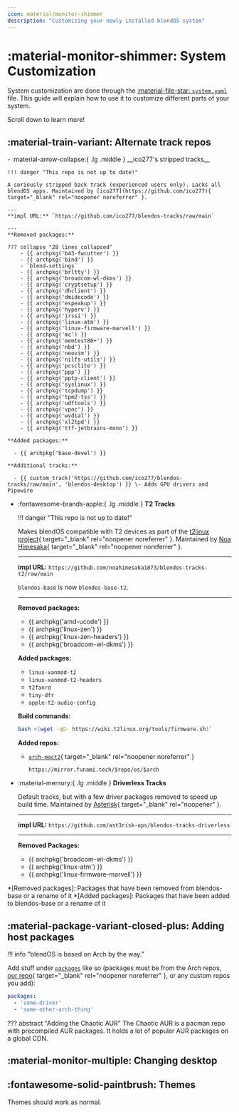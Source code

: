 ```yaml
---
icon: material/monitor-shimmer
description: "Customizing your newly installed blendOS system"
---
```


# :material-monitor-shimmer: System Customization

System customization are done through the [:material-file-star: `system.yaml`](../../reference/configs/system.md) file. This guide will explain how to use it to customize different parts of your system.

Scroll down to learn more!

## :material-train-variant: Alternate track repos

<div class="grid cards" markdown>
-   :material-arrow-collapse:{ .lg .middle } __ico277's stripped tracks__
    
    !!! danger "This repo is not up to date!"

    A seriously stripped back track (experienced users only). Lacks all blendOS apps. Maintained by [ico277](https://github.com/ico277){ target="_blank" rel="noopener noreferrer" }.

    ---
    **impl URL:** `https://github.com/ico277/blendos-tracks/raw/main`

    ---
    **Removed packages:**
        
    ??? collapse "28 lines collapsed"
        - {{ archpkg('b43-fwcutter') }}
        - {{ archpkg('bind') }}
        - `blend-settings`
        - {{ archpkg('brltty') }}
        - {{ archpkg('broadcom-wl-dkms') }}
        - {{ archpkg('cryptsetup') }}
        - {{ archpkg('dhclient') }}
        - {{ archpkg('dmidecode') }}
        - {{ archpkg('espeakup') }}
        - {{ archpkg('hyperv') }}
        - {{ archpkg('irssi') }}
        - {{ archpkg('linux-atm') }}
        - {{ archpkg('linux-firmware-marvell') }}
        - {{ archpkg('mc') }}
        - {{ archpkg('memtest86+') }}
        - {{ archpkg('nbd') }}
        - {{ archpkg('neovim') }}
        - {{ archpkg('nilfs-utils') }}
        - {{ archpkg('pcsclite') }}
        - {{ archpkg('ppp') }}
        - {{ archpkg('pptp-client') }}
        - {{ archpkg('syslinux') }}
        - {{ archpkg('tcpdump') }}
        - {{ archpkg('tpm2-tss') }}
        - {{ archpkg('udftools') }}
        - {{ archpkg('vpnc') }}
        - {{ archpkg('wvdial') }}
        - {{ archpkg('xl2tpd') }}
        - {{ archpkg('ttf-jetbrains-mono') }}
    
    **Added packages:**
      
      - {{ archpkg('base-devel') }}

    **Additional tracks:**

      - {{ custom_track('https://github.com/ico277/blendos-tracks/raw/main', 'blendos-desktop') }} \- Adds GPU drivers and Pipewire

-   :fontawesome-brands-apple:{ .lg .middle } __T2 Tracks__
    
    !!! danger "This repo is not up to date!"
    
    Makes blendOS compatible with T2 devices as part of the [t2linux project](https://t2linux.org){ target="_blank" rel="noopener noreferrer" }. Maintained by [Noa Himesaka](https://noa.codes){ target="_blank" rel="noopener noreferrer" }.
    
    ---
    **impl URL:** `https://github.com/noahimesaka1873/blendos-tracks-t2/raw/main`

    `blendos-base` is now `blendos-base-t2`.

    ---

    **Removed packages:**
      
      - {{ archpkg('amd-ucode') }}
      - {{ archpkg('linux-zen') }}
      - {{ archpkg('linux-zen-headers') }}
      - {{ archpkg('broadcom-wl-dkms') }}
    
    **Added packages:**

      - `linux-xanmod-t2`
      - `linux-xanmod-t2-headers`
      - `t2fanrd`
      - `tiny-dfr`
      - `apple-t2-audio-config`
    
    **Build commands:**

    ```bash
    bash <(wget -qO- https://wiki.t2linux.org/tools/firmware.sh)`
    ```

    **Added repos:**

      - [`arch-mact2`](https://mirror.funami.tech/arch-mact2/os/x86_64/){ target="_blank" rel="noopener noreferrer" }
        ```
        https://mirror.funami.tech/$repo/os/$arch
        ```

-   :material-memory:{ .lg .middle } __Driverless Tracks__
    
    Default tracks, but with a few driver packages removed to speed up build time. Maintained by [Asterisk](https://asterisk.lol){ target="_blank" rel="noopener" }.
  
    ---
    **impl URL:** `https://github.com/ast3risk-ops/blendos-tracks-driverless`

    ---

    **Removed Packages:**

    - {{ archpkg('broadcom-wl-dkms') }}
    - {{ archpkg('linux-atm') }}
    - {{ archpkg('linux-firmware-marvell') }}
</div>

*[Removed packages]: Packages that have been removed from blendos-base or a rename of it
*[Added packages]: Packages that have been added to blendos-base or a rename of it

## :material-package-variant-closed-plus: Adding host packages

!!! info "blendOS is based on Arch by the way."

Add stuff under [`packages`](../../reference/configs/system.md#reference) like so (packages must be from the Arch repos, [our repo](https://pkg-repo.blendos.co){ target="_blank" rel="noopener noreferrer" }, or any custom repos you add):

```yaml
packages:
  - 'some-driver'
  - 'some-other-arch-thing'

```

??? abstract "Adding the Chaotic AUR"
    The Chaotic AUR is a pacman repo with precompiled AUR packages. It holds a lot of popular AUR packages on a global CDN.

## :material-monitor-multiple: Changing desktop

## :fontawesome-solid-paintbrush: Themes

Themes should work as normal.
